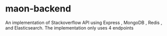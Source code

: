 # maon-backend
An implementation of Stackoverflow API using Express , MongoDB , Redis , and Elasticsearch.
The implementation only uses 4 endpoints
